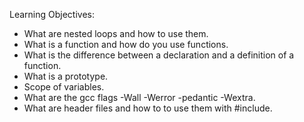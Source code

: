 Learning Objectives:
- What are nested loops and how to use them.
- What is a function and how do you use functions.
- What is the difference between a declaration and a definition of a function.
- What is a prototype.
- Scope of variables.
- What are the gcc flags -Wall -Werror -pedantic -Wextra.
- What are header files and how to to use them with #include.